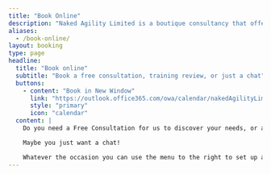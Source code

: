 ```yaml
---
title: "Book Online"
description: "Naked Agility Limited is a boutique consultancy that offers training, coaching, mentoring, and facilitation to help people and teams evolve, integrate, and continuously improve."
aliases:
  - /book-online/
layout: booking
type: page
headline:
  title: "Book online"
  subtitle: "Book a free consultation, training review, or just a chat"
  buttons:
    - content: "Book in New Window"
      link: "https://outlook.office365.com/owa/calendar/nakedAgilityLimited@nkdagility.com/bookings/"
      style: "primary"
      icon: "calendar"
  content: |
    Do you need a Free Consultation for us to discover your needs, or are you looking for your free 30-minute training review?

    Maybe you just want a chat!

    Whatever the occasion you can use the menu to the right to set up a call right in your calander."
---
```

